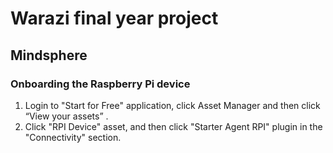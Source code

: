 # Warazi final year project

## Mindsphere 
### Onboarding the Raspberry Pi device
1. Login to "Start for Free" application, click Asset Manager and then click “View your assets” .
2. Click "RPI Device" asset, and then click "Starter Agent RPI" plugin in the "Connectivity" section.

